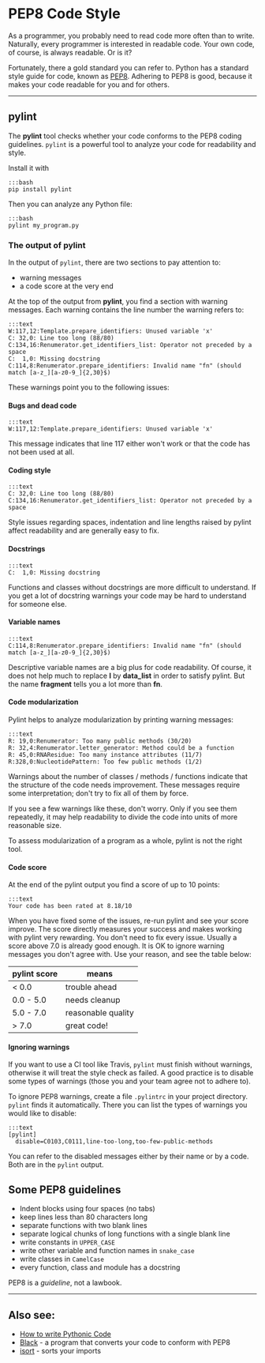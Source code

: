 # PEP8 Code Style

As a programmer, you probably need to read code more often than to write. Naturally, every programmer is interested in readable code. Your own code, of course, is always readable. Or is it?

Fortunately, there a gold standard you can refer to. Python has a standard style guide for code, known as [PEP8](https://www.python.org/dev/peps/pep-0008). Adhering to PEP8 is good, because it makes your code readable for you and for others.

----

## pylint

The **pylint** tool checks whether your code conforms to the PEP8 coding guidelines. `pylint` is a powerful tool to analyze your code for readability and style.

Install it with

    :::bash
    pip install pylint

Then you can analyze any Python file:

    :::bash
    pylint my_program.py

### The output of pylint

In the output of `pylint`, there are two sections to pay attention to:

* warning messages
* a code score at the very end

At the top of the output from **pylint**, you find a section with warning messages. Each warning contains the line number the warning refers to:

    :::text
    W:117,12:Template.prepare_identifiers: Unused variable 'x'
    C: 32,0: Line too long (88/80)
    C:134,16:Renumerator.get_identifiers_list: Operator not preceded by a space
    C:  1,0: Missing docstring
    C:114,8:Renumerator.prepare_identifiers: Invalid name "fn" (should match [a-z_][a-z0-9_]{2,30}$)

These warnings point you to the following issues:

#### Bugs and dead code

    :::text
    W:117,12:Template.prepare_identifiers: Unused variable 'x'

This message indicates that line 117 either won't work or that the code has not been used at all.

#### Coding style

    :::text
    C: 32,0: Line too long (88/80)
    C:134,16:Renumerator.get_identifiers_list: Operator not preceded by a space

Style issues regarding spaces, indentation and line lengths raised by pylint affect readability and are generally easy to fix.

#### Docstrings

    :::text
    C:  1,0: Missing docstring

Functions and classes without docstrings are more difficult to understand. If you get a lot of docstring warnings your code may be hard to understand for someone else.

#### Variable names

    :::text
    C:114,8:Renumerator.prepare_identifiers: Invalid name "fn" (should match [a-z_][a-z0-9_]{2,30}$)

Descriptive variable names are a big plus for code readability. Of course, it does not help much to replace **l** by **data_list** in order to satisfy pylint. But the name **fragment** tells you a lot more than **fn**.

#### Code modularization

Pylint helps to analyze modularization by printing warning messages:

    :::text
    R: 19,0:Renumerator: Too many public methods (30/20)
    R: 32,4:Renumerator.letter_generator: Method could be a function
    R: 45,0:RNAResidue: Too many instance attributes (11/7)
    R:328,0:NucleotidePattern: Too few public methods (1/2)

Warnings about the number of classes / methods / functions indicate that the structure of the code needs improvement. These messages require some interpretation; don't try to fix all of them by force.

If you see a few warnings like these, don't worry. Only if you see them repeatedly, it may help readability to divide the code into units of more reasonable size.

To assess modularization of a program as a whole, pylint is not the right tool.

#### Code score

At the end of the pylint output you find a score of up to 10 points:

    :::text
    Your code has been rated at 8.18/10

When you have fixed some of the issues, re-run pylint and see your score improve. The score directly measures your success and makes working with pylint very rewarding. You don't need to fix every issue. Usually a score above 7.0 is already good enough. It is OK to ignore warning messages you don't agree with. Use your reason, and see the table below:

| pylint score  | means              |
|---------------|--------------------|
| < 0.0         | trouble ahead      |
| 0.0 - 5.0     | needs cleanup      |
| 5.0 - 7.0     | reasonable quality |
| > 7.0         | great code!        |

#### Ignoring warnings

If you want to use a CI tool like Travis, `pylint` must finish without warnings, otherwise it will treat the style check as failed. A good practice is to disable some types of warnings (those you and your team agree not to adhere to).

To ignore PEP8 warnings, create a file `.pylintrc` in your project directory. `pylint` finds it automatically. There you can list the types of warnings you would like to disable:

    :::text
    [pylint]
      disable=C0103,C0111,line-too-long,too-few-public-methods

You can refer to the disabled messages either by their name or by a code. Both are in the `pylint` output.


## Some PEP8 guidelines

-   Indent blocks using four spaces (no tabs)
-   keep lines less than 80 characters long
-   separate functions with two blank lines
-   separate logical chunks of long functions with a single blank line
-   write constants in `UPPER_CASE`
-   write other variable and function names in `snake_case`
-   write classes in `CamelCase`
-   every function, class and module has a docstring

PEP8 is a *guideline*, not a lawbook.

----

## Also see:

* [How to write Pythonic Code](https://github.com/PyLadiesBerlin/materials/tree/master/12_how_to_write_pythonic_code)
* [Black](https://github.com/psf/black) - a program that converts your code to conform with PEP8
* [isort](https://github.com/timothycrosley/isort) - sorts your imports
